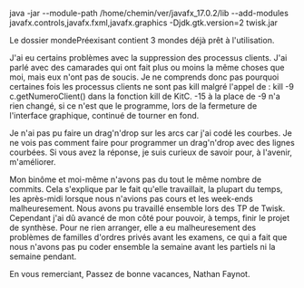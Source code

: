 java -jar --module-path /home/chemin/ver/javafx_17.0.2/lib --add-modules javafx.controls,javafx.fxml,javafx.graphics -Djdk.gtk.version=2 twisk.jar


Le dossier mondePréexisant contient 3 mondes déjà prêt à l'utilisation.

J'ai eu certains problèmes avec la suppression des processus clients.
J'ai parlé avec des camarades qui ont fait plus ou moins la même choses que moi,
mais eux n'ont pas de soucis.
Je ne comprends donc pas pourquoi certaines fois les processus clients ne sont pas kill malgré l'appel de :
kill -9 c.getNumeroClient() dans la fonction kill de KitC.
-15 à la place de -9 n'a rien changé, si ce n'est que le programme,
lors de la fermeture de l'interface graphique, continué de tourner en fond.

Je n'ai pas pu faire un drag'n'drop sur les arcs car j'ai codé les courbes.
Je ne vois pas comment faire pour programmer un drag'n'drop avec des lignes courbées.
Si vous avez la réponse, je suis curieux de savoir pour, à l'avenir, m'améliorer.

Mon binôme et moi-même n'avons pas du tout le même nombre de commits.
Cela s'explique par le fait qu'elle travaillait, la plupart du temps,
les après-midi lorsque nous n'avions pas cours et les week-ends malheuresement.
Nous avons pu travaillé ensemble lors des TP de Twisk.
Cependant j'ai dû avancé de mon côté pour pouvoir, à temps, finir le projet de synthèse.
Pour ne rien arranger, elle a eu malheuresement des problèmes de familles d'ordres privés avant les examens,
ce qui a fait que nous n'avons pas pu coder ensemble la semaine avant les partiels ni la semaine pendant.

En vous remerciant,
Passez de bonne vacances,
Nathan Faynot.
